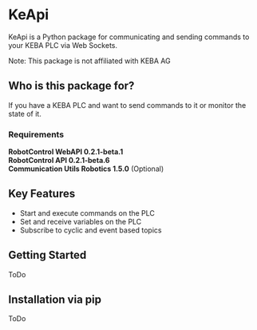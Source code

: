 # KeApi
KeApi is a Python package for communicating and
sending commands to your KEBA PLC via Web Sockets.

Note: This package is not affiliated with KEBA AG

## Who is this package for?
If you have a KEBA PLC and want to send commands to
it or monitor the state of it.

### Requirements
**RobotControl WebAPI 0.2.1-beta.1**  
**RobotControl API 0.2.1-beta.6**  
**Communication Utils Robotics 1.5.0** (Optional)  

## Key Features
- Start and execute commands on the PLC
- Set and receive variables on the PLC
- Subscribe to cyclic and event based topics

## Getting Started
ToDo

## Installation via pip
ToDo





